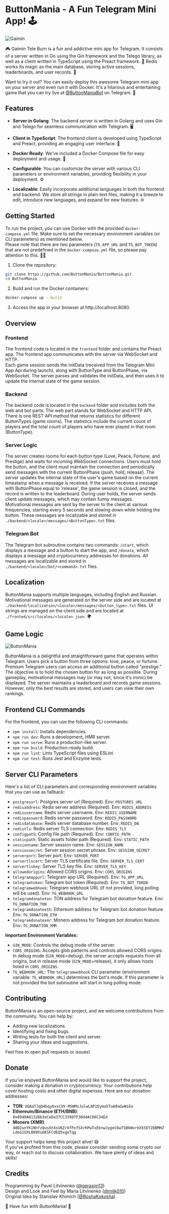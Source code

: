 # ButtonMania - A Fun Telegram Mini App! 🕹️

![Gaimin](https://i.imgur.com/t4qpNUY.jpeg "Gaimin")

🎮 Gaimin Tele Burn is a fun and addictive mini app for Telegram. It consists of a server written in Go using the Gin framework and the Telego library, as well as a client written in TypeScript using the Preact framework. 🚀 Redis works its magic as the main database, storing active sessions, leaderboards, and user records. 💾

Want to try it out? You can easily deploy this awesome Telegram mini app on your server and even run it with Docker. It's a hilarious and entertaining game that you can try live at [@ButtonManiaBot](https://t.me/ButtonManiaBot) on Telegram. 🤩

## Features

- **Server in Golang**: The backend server is written in Golang and uses Gin and Telego for seamless communication with Telegram. 🖥️

- **Client in TypeScript**: The frontend client is developed using TypeScript and Preact, providing an engaging user interface. 🌟

- **Docker Ready**: We've included a Docker Compose file for easy deployment and usage. 🐳

- **Configurable**: You can customize the server with various CLI parameters or environment variables, providing flexibility in your deployment. ⚙️

- **Localizable**: Easily incorporate additional languages in both the frontend and backend. We store all strings in plain text files, making it a breeze to edit, introduce new languages, and expand for new features. 🌐

## Getting Started

To run the project, you can use Docker with the provided `docker-compose.yml` file. Make sure to set the necessary environment variables (or CLI parameters) as mentioned below.  
Please note that there are two parameters (`TG_APP_URL` and `TG_BOT_TOKEN`) that are not predefined in the `docker-compose.yml` file, so please pay attention to this. 👩‍💻

1. Clone the repository:

```sh
git clone https://github.com/ButtonMania/ButtonMania.git
cd ButtonMania
```

2. Build and run the Docker containers:

```sh
docker-compose up --build
```

3. Access the app in your browser at http://localhost:8080.

## Overview

### Frontend

The frontend code is located in the `frontend` folder and contains the Preact app. The frontend app communicates with the server via WebSocket and HTTP.  
Each game session sends the initData (received from the Telegram Mini App Api during launch), along with ButtonType and ButtonPhase, via WebSocket. The server parses and validates the initData, and then uses it to update the internal state of the game session.

### Backend

The backend code is located in the `backend` folder and includes both the web and bot parts. The web part stands for WebSocket and HTTP API.  
There is one REST API method that returns statistics for different ButtonTypes (game rooms). The statistics include the current count of players and the total count of players who have ever played in that room (ButtonType).

### Server Logic

The server creates rooms for each button type (Love, Peace, Fortune, and Prestige) and waits for incoming WebSocket connections. Users must hold the button, and the client must maintain the connection and periodically send messages with the current ButtonPhase (push, hold, release). The server updates the internal state of the user's game based on the current timestamp when a message is received. If the server receives a message with ButtonPhase equal to 'release', the game session is closed, and the record is written to the leaderboard. During user holds, the server sends client update messages, which may contain funny messages.  
Motivational messages are sent by the server to the client at various frequencies, starting every 5 seconds and slowing down while holding the button. These messages are localizable and stored in `./backend/<locale>/messages/<ButtonType>.txt` files.

### Telegram Bot

The Telegram bot subroutine contains two commands: `/start`, which displays a message and a button to start the app, and `/donate`, which displays a message and cryptocurrency addresses for donations. All messages are localizable and stored in `./backend/<locale>/bot/<command>.txt` files.

## Localization

ButtonMania supports multiple languages, including English and Russian. Motivational messages are generated on the server side and are located at `./backend/localization/<locale>/messages/<button_type>.txt` files. UI strings are managed on the client side and are located at `./fronted/src/locales/<locale>.json`. 🌍

## Game Logic

![ButtonMania](https://github.com/ButtonMania/ButtonMania/raw/main/frontend/src/assets/meme.gif "ButtonMania")

ButtonMania is a delightful and straightforward game that operates within Telegram. Users pick a button from three options: love, peace, or fortune. Premium Telegram users can access an additional button called "prestige." The objective is to hold the chosen button for as long as possible. During gameplay, motivational messages may (or may not, since it's ironic) be displayed. The server maintains a leaderboard and records game sessions. However, only the best results are stored, and users can view their own rankings.

## Frontend CLI Commands

For the frontend, you can use the following CLI commands:

- `npm install`: Installs dependencies.
- `npm run dev`: Runs a development, HMR server.
- `npm run serve`: Runs a production-like server.
- `npm run build`: Production-ready build.
- `npm run lint`: Lints TypeScript files using ESLint.
- `npm run test`: Runs Jest and Enzyme tests.

## Server CLI Parameters

Here's a list of CLI parameters and corresponding environment variables that you can use as fallback:

- `postgresurl`: Postgres server url (Required). Env: `POSTGRES_URL`
- `redisaddress`: Redis server address (Required). Env: `REDIS_ADDRESS`
- `redisusername`: Redis server username. Env: `REDIS_USERNAME`
- `redispassword`: Redis server password. Env: `REDIS_PASSWORD`
- `redisdatabase`: Redis server database number. Env: `REDIS_DB`
- `redistls`: Redis server TLS connection. Env: `REDIS_TLS`
- `configpath`: Config file path (Required). Env: `CONFIG_PATH`
- `staticpath`: Static assets folder path (Required). Env: `STATIC_PATH`
- `sessionname`: Server session name. Env: `SESSION_NAME`
- `sessionsecret`: Server session secret phrase. Env: `SESSION_SECRET`
- `serverport`: Server port. Env: `SERVER_PORT`
- `servertlscert`: Server TLS certificate file. Env: `SERVER_TLS_CERT`
- `servertlskey`: Server TLS key file. Env: `SERVER_TLS_KEY`
- `allowedorigins`: Allowed CORS origins. Env: `CORS_ORIGINS`
- `telegramappurl`: Telegram app URL (Required). Env: `TG_APP_URL`
- `telegramtoken`: Telegram bot token (Required). Env: `TG_BOT_TOKEN`
- `telegramwebhook`: Telegram webhook URL (if not provided, long polling will be used). Env: `TG_WEBHOOK_URL`
- `telegramdonateton`: TON address for Telegram bot donation feature. Env: `TG_DONATION_TON`
- `telegramdonateeth`: Ethereum address for Telegram bot donation feature. Env: `TG_DONATION_ETH`
- `telegramdonatexmr`: Monero address for Telegram bot donation feature. Env: `TG_DONATION_XMR`

**Important Environment Variables:**

- `GIN_MODE`: Controls the debug mode of the server.
- `CORS_ORIGINS`: Accepts glob patterns and controls allowed CORS origins. In debug mode (`GIN_MODE`=debug), the server accepts requests from all origins, but in release mode (`GIN_MODE`=release), it only allows hosts listed in `CORS_ORIGINS`.
- `TG_WEBHOOK_URL`: The `telegramwebhook` CLI parameter (environment variable: `TG_WEBHOOK_URL`) determines the bot's mode. If this parameter is not provided the bot subroutine will start in long polling mode.

## Contributing

ButtonMania is an open-source project, and we welcome contributions from the community. You can help by:

- Adding new localizations.
- Identifying and fixing bugs.
- Writing tests for both the client and server.
- Sharing your ideas and suggestions.

Feel free to open pull requests or issues!

## Donate

If you've enjoyed ButtonMania and would like to support the project, consider making a donation in cryptocurrency. Your contributions help cover hosting costs and other digital expenses. Here are our donation addresses:

- **TON**: `UQAaTJqQ4bqy6xxCUV-MSWMsJulwLAP1Dyma5TaA0aGwWiEe`
- **Ethereum/Binance (ETH/BNB)**: `0x0948A61328b3eCeDa37CC33907F30d4AC06C34Ed`
- **Monero (XMR)**: `48D2unYK1NhfzQusXnXsU6ZrXfPxfSXrKPwTxEknwJygeC6wTSBkWorbX55EYZbBMHZLdeG1GXL8N9Xs6KSFCdEQ5xgoTqg`

Your support helps keep this project alive! 😄  
If you've profited from this code, please consider sending some crypto our way, or reach out to discuss collaboration. We have plenty of ideas and skills!

## Credits

Programming by Pavel Litvinenko ([@gerasim13](https://github.com/gerasim13))  
Design and Look and Feel by Maria Litvinenko ([@milk010](https://www.linkedin.com/in/milk010))  
Original Idea by Stanislav Khimich ([@BoshaKokosha](https://t.me/BoshaKokosha))

🚀 Have fun with ButtonMania! 🚀
